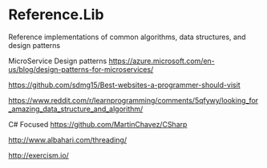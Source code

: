 # Reference.Lib

Reference implementations of common algorithms, data structures, and design patterns



MicroService Design patterns
https://azure.microsoft.com/en-us/blog/design-patterns-for-microservices/


https://github.com/sdmg15/Best-websites-a-programmer-should-visit

https://www.reddit.com/r/learnprogramming/comments/5qfywy/looking_for_amazing_data_structure_and_algorithm/

C# Focused
https://github.com/MartinChavez/CSharp

http://www.albahari.com/threading/

http://exercism.io/